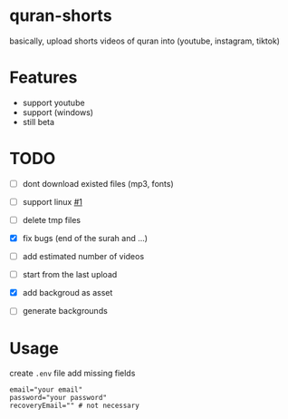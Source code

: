 # quran-shorts
basically, upload shorts videos of quran into (youtube, instagram, tiktok)

# Features
- support youtube
- support (windows) 
- still beta

# TODO
- [ ] dont download existed files (mp3, fonts)
- [ ] support linux [#1](/../../issues/1)
- [ ] delete tmp files
- [X] fix bugs (end of the surah and ...)
- [ ] add estimated number of videos
- [ ] start from the last upload
- [X] add backgroud as asset
- [ ] generate backgrounds


# Usage
create `.env` file 
add missing fields
```
email="your email"
password="your password"
recoveryEmail="" # not necessary
```
